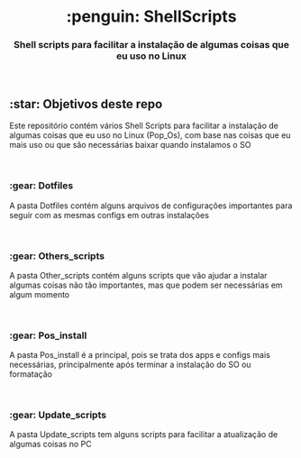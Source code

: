 <h1 align="center"> :penguin: ShellScripts </h1>
<h3 align="center"> Shell scripts para facilitar a instalação de algumas coisas que eu uso no Linux</h3>

<br>

<h2>:star: Objetivos deste repo</h2>
<p>Este repositório contém vários Shell Scripts para facilitar a instalação de algumas coisas que eu uso no Linux (Pop_Os), com base nas coisas que eu mais uso ou que são necessárias baixar quando instalamos o SO</p>

<br>

<h3>:gear: Dotfiles</h3>
<p>A pasta Dotfiles contém alguns arquivos de configurações importantes para seguir com as mesmas configs em outras instalações</p>

<br>

<h3>:gear: Others_scripts</h3>
<p>A pasta Other_scripts contém alguns scripts que vão ajudar a instalar algumas coisas não tão importantes, mas que podem ser necessárias em algum momento</p>

<br>

<h3>:gear: Pos_install</h3>
<p>A pasta Pos_install é a principal, pois se trata dos apps e configs mais necessárias, principalmente após terminar a instalação do SO ou formatação</p>

<br>

<h3>:gear: Update_scripts</h3>
<p>A pasta Update_scripts tem alguns scripts para facilitar a atualização de algumas coisas no PC</p>